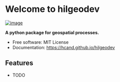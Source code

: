 # Welcome to hilgeodev


[![image](https://img.shields.io/pypi/v/hilgeodev.svg)](https://pypi.python.org/pypi/hilgeodev)


**A python package for geospatial processes.**


-   Free software: MIT License
-   Documentation: <https://hcand.github.io/hilgeodev>


## Features

-   TODO
